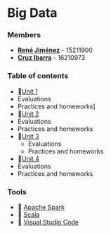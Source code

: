 # Big Data

### Members
 * **[René Jiménez](https://github.com/diazdesandi)** - 15211900
 * **[Cruz Ibarra](https://github.com/cmir22)** - 16210973

### Table of contents
*  :file_folder:[Unit 1](https://github.com/diazdesandi/BigData/tree/development/Unit%201)
  * Evaluations
  * Practices and homeworks]
*  :file_folder:[Unit 2](https://github.com/diazdesandi/BigData/tree/development/Unit%202)
  * Evaluations
  * Practices and homeworks
*  :file_folder:[Unit 3](https://github.com/diazdesandi/BigData/tree/development/Unit%203)
   * Evaluations
   * Practices and homeworks
*  :file_folder:[Unit 4](https://github.com/diazdesandi/BigData/tree/development/Unit%204)
  * Evaluations
  * Practices and homeworks

### Tools
* :wrench: [Apache Spark](https://spark.apache.org/)
* :wrench: [Scala](https://www.scala-lang.org/)
* :wrench: [Visual Studio Code](https://code.visualstudio.com/)
